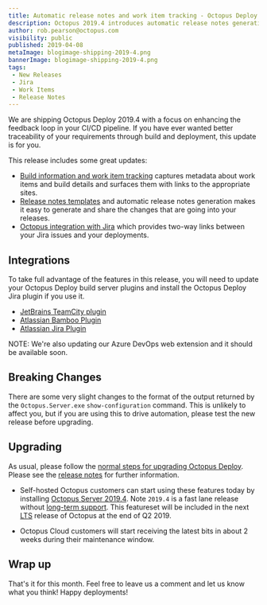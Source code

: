 ```yaml
---
title: Automatic release notes and work item tracking - Octopus Deploy 2019.4
description: Octopus 2019.4 introduces automatic release notes generation and rich build and work item tracking.
author: rob.pearson@octopus.com
visibility: public
published: 2019-04-08
metaImage: blogimage-shipping-2019-4.png
bannerImage: blogimage-shipping-2019-4.png
tags:
 - New Releases
 - Jira
 - Work Items
 - Release Notes
---
```


We are shipping Octopus Deploy 2019.4 with a focus on enhancing the feedback loop in your CI/CD pipeline.  If you have ever wanted better traceability of your requirements through build and deployment, this update is for you. 

This release includes some great updates: 

* [Build information and work item tracking](../metadata-and-work-items/index.md) captures metadata about work items and build details and surfaces them with links to the appropriate sites.
* [Release notes templates](../release-notes-templates/index.md) and automatic release notes generation makes it easy to generate and share the changes that are going into your releases.
* [Octopus integration with Jira](https://g.octopushq.com/JiraIssueTracker) which provides two-way links between your Jira issues and your deployments.

## Integrations

To take full advantage of the features in this release, you will need to update your Octopus Deploy build server plugins and install the Octopus Deploy Jira plugin if you use it. 

* [JetBrains TeamCity plugin](https://octopus.com/downloads/2019.4.0)
* [Atlassian Bamboo Plugin](https://marketplace.atlassian.com/apps/1217235/octopus-deploy-bamboo-add-on)
* [Atlassian Jira Plugin](https://marketplace.atlassian.com/apps/1220376/octopus-deploy-for-jira)

NOTE: We're also updating our Azure DevOps web extension and it should be available soon.

## Breaking Changes

There are some very slight changes to the format of the output returned by the `Octopus.Server.exe` `show-configuration` command. This is unlikely to affect you, but if you are using this to drive automation, please test the new release before upgrading.

## Upgrading

As usual, please follow the [normal steps for upgrading Octopus Deploy](https://octopus.com/docs/administration/upgrading). Please see the [release notes](https://octopus.com/downloads/compare?to=2019.4.0) for further information.

* Self-hosted Octopus customers can start using these features today by installing [Octopus Server 2019.4](https://octopus.com/downloads). Note `2019.4` is a fast lane release without [long-term support](https://octopus.com/docs/administration/upgrading/long-term-support). This featureset will be included in the next [LTS](https://octopus.com/docs/administration/upgrading/long-term-support) release of Octopus at the end of Q2 2019.

* Octopus Cloud customers will start receiving the latest bits in about 2 weeks during their maintenance window.

## Wrap up

That's it for this month. Feel free to leave us a comment and let us know what you think! Happy deployments!
